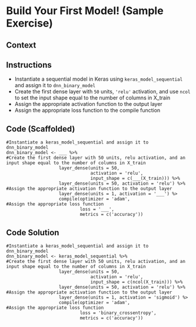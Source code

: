 # Build Your First Model! (Sample Exercise)
## Context
## Instructions
* Instantiate a sequential model in Keras using `keras_model_sequential` and assign it to `dnn_binary_model`
* Create the first dense layer with `50` units, `'relu'` activation, and use `ncol` to set the input shape equal to the number of columns in X_train
* Assign the appropriate activation function to the output layer
* Assign the appropriate loss function to the compile function
## Code (Scaffolded)
```
#Instantiate a keras_model_sequential and assign it to dnn_binary_model
dnn_binary_model <- ___ %>%
#Create the first dense layer with 50 units, relu activation, and an input shape equal to the number of columns in X_train
                    layer_dense(units = 50,
                                activation = 'relu',
                                input_shape = c(___(X_train))) %>%
                    layer_dense(units = 50, activation = 'relu') %>%
#Assign the appropriate activation function to the output layer
                    layer_dense(units = 1, activation = '___') %>
                    compile(optimizer = 'adam',
#Assign the appropriate loss function
                            loss = '___',
                            metrics = c('accuracy'))
```
                      
                                  
## Code Solution
```
#Instantiate a keras_model_sequential and assign it to dnn_binary_model
dnn_binary_model <- keras_model_sequential %>%
#Create the first dense layer with 50 units, relu activation, and an input shape equal to the number of columns in X_train
                    layer_dense(units = 50,
                                activation = 'relu',
                                input_shape = c(ncol(X_train))) %>%
                    layer_dense(units = 50, activation = 'relu') %>%
#Assign the appropriate activation function to the output layer
                    layer_dense(units = 1, activation = 'sigmoid') %>
                    compile(optimizer = 'adam',
#Assign the appropriate loss function
                            loss = 'binary_crossentropy',
                            metrics = c('accuracy'))
```
